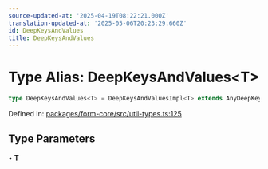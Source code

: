 ```yaml
---
source-updated-at: '2025-04-19T08:22:21.000Z'
translation-updated-at: '2025-05-06T20:23:29.660Z'
id: DeepKeysAndValues
title: DeepKeysAndValues
---
```


<!-- DO NOT EDIT: this page is autogenerated from the type comments -->

# Type Alias: DeepKeysAndValues\<T\>

```ts
type DeepKeysAndValues<T> = DeepKeysAndValuesImpl<T> extends AnyDeepKeyAndValue ? DeepKeysAndValuesImpl<T> : never;
```

Defined in: [packages/form-core/src/util-types.ts:125](https://github.com/TanStack/form/blob/main/packages/form-core/src/util-types.ts#L125)

## Type Parameters

• **T**
